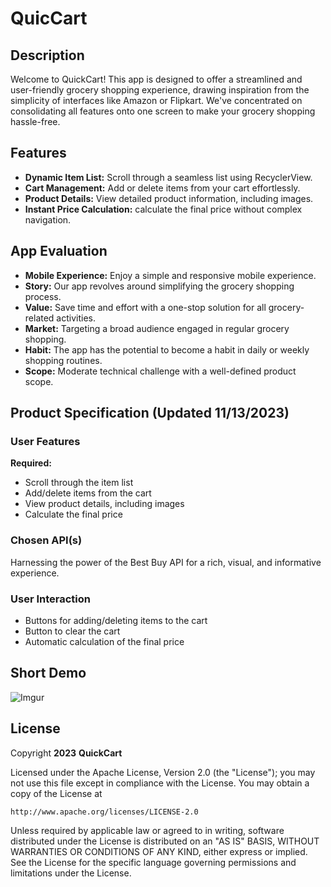 # QuicCart

## Description

Welcome to QuickCart! This app is designed to offer a streamlined and user-friendly grocery shopping experience, drawing inspiration from the simplicity of interfaces like Amazon or Flipkart. We've concentrated on consolidating all features onto one screen to make your grocery shopping hassle-free.

## Features

- **Dynamic Item List:** Scroll through a seamless list using RecyclerView.
- **Cart Management:** Add or delete items from your cart effortlessly.
- **Product Details:** View detailed product information, including images.
- **Instant Price Calculation:** calculate the final price without complex navigation.

## App Evaluation

- **Mobile Experience:** Enjoy a simple and responsive mobile experience.
- **Story:** Our app revolves around simplifying the grocery shopping process.
- **Value:** Save time and effort with a one-stop solution for all grocery-related activities.
- **Market:** Targeting a broad audience engaged in regular grocery shopping.
- **Habit:** The app has the potential to become a habit in daily or weekly shopping routines.
- **Scope:** Moderate technical challenge with a well-defined product scope.

## Product Specification (Updated 11/13/2023)

### User Features

**Required:**
- Scroll through the item list
- Add/delete items from the cart
- View product details, including images
- Calculate the final price

### Chosen API(s)

Harnessing the power of the Best Buy API for a rich, visual, and informative experience.

### User Interaction

- Buttons for adding/deleting items to the cart
- Button to clear the cart
- Automatic calculation of the final price

## Short Demo
![Imgur](https://imgur.com/GCenDet.gif)

## License

Copyright **2023** **QuickCart**

Licensed under the Apache License, Version 2.0 (the "License");
you may not use this file except in compliance with the License.
You may obtain a copy of the License at

    http://www.apache.org/licenses/LICENSE-2.0

Unless required by applicable law or agreed to in writing, software
distributed under the License is distributed on an "AS IS" BASIS,
WITHOUT WARRANTIES OR CONDITIONS OF ANY KIND, either express or implied.
See the License for the specific language governing permissions and
limitations under the License.
